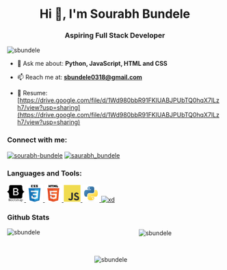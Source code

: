 <h1 align="center">Hi 👋, I'm Sourabh Bundele</h1>
<h3 align="center">Aspiring Full Stack Developer</h3>

<p align="left"> <img src="https://komarev.com/ghpvc/?username=sbundele&label=Profile%20views&color=0e75b6&style=flat" alt="sbundele" /> </p>

- 💬 Ask me about: **Python, JavaScript, HTML and CSS**

- 📫 Reach me at: **sbundele0318@gmail.com**

- 📄 Resume: [https://drive.google.com/file/d/1Wd980bbR91FKIUABJPUbTQ0hqX7lLzh7/view?usp=sharing](https://drive.google.com/file/d/1Wd980bbR91FKIUABJPUbTQ0hqX7lLzh7/view?usp=sharing)

<h3 align="left">Connect with me:</h3>
<p align="left">
<a href="https://linkedin.com/in/sourabh-bundele" target="blank"><img align="center" src="https://raw.githubusercontent.com/rahuldkjain/github-profile-readme-generator/master/src/images/icons/Social/linked-in-alt.svg" alt="sourabh-bundele" height="30" width="40" /></a>
<a href="https://instagram.com/saurabh_bundele" target="blank"><img align="center" src="https://raw.githubusercontent.com/rahuldkjain/github-profile-readme-generator/master/src/images/icons/Social/instagram.svg" alt="saurabh_bundele" height="30" width="40" /></a>
</p>

<h3 align="left">Languages and Tools:</h3>
<p align="left"> <a href="https://getbootstrap.com" target="_blank" rel="noreferrer"> <img src="https://raw.githubusercontent.com/devicons/devicon/master/icons/bootstrap/bootstrap-plain-wordmark.svg" alt="bootstrap" width="40" height="40"/> </a> <a href="https://www.w3schools.com/css/" target="_blank" rel="noreferrer"> <img src="https://raw.githubusercontent.com/devicons/devicon/master/icons/css3/css3-original-wordmark.svg" alt="css3" width="40" height="40"/> </a> <a href="https://www.w3.org/html/" target="_blank" rel="noreferrer"> <img src="https://raw.githubusercontent.com/devicons/devicon/master/icons/html5/html5-original-wordmark.svg" alt="html5" width="40" height="40"/> </a> <a href="https://developer.mozilla.org/en-US/docs/Web/JavaScript" target="_blank" rel="noreferrer"> <img src="https://raw.githubusercontent.com/devicons/devicon/master/icons/javascript/javascript-original.svg" alt="javascript" width="40" height="40"/> </a> <a href="https://www.python.org" target="_blank" rel="noreferrer"> <img src="https://raw.githubusercontent.com/devicons/devicon/master/icons/python/python-original.svg" alt="python" width="40" height="40"/> </a> <a href="https://www.adobe.com/products/xd.html" target="_blank" rel="noreferrer"> <img src="https://cdn.worldvectorlogo.com/logos/adobe-xd.svg" alt="xd" width="40" height="40"/> </a> </p>

<h3>Github Stats</h3>
<p>
<img align="left" src="https://github-readme-stats.vercel.app/api?username=SBundele&theme=vue-dark&show_icons=true&hide_border=true&count_private=true" alt="sbundele" width="300">
</p>

<p>&nbsp;
  <img align="center" src="https://github-readme-streak-stats.herokuapp.com/?user=SBundele&theme=vue-dark&hide_border=true" alt="sbundele" width="350">
</p>
&nbsp;
<p>
  <img align="right" src="https://github-readme-stats.vercel.app/api/top-langs/?username=SBundele&theme=vue-dark&show_icons=true&hide_border=true&layout=compact" alt="sbundele" width="300">
</p>

<!--
**SBundele/SBundele** is a ✨ _special_ ✨ repository because its `README.md` (this file) appears on your GitHub profile.

Here are some ideas to get you started:

- 🔭 I’m currently working on ...
- 🌱 I’m currently learning ...
- 👯 I’m looking to collaborate on ...
- 🤔 I’m looking for help with ...
- 💬 Ask me about ...
- 📫 How to reach me: ...
- 😄 Pronouns: ...
- ⚡ Fun fact: ...
-->
